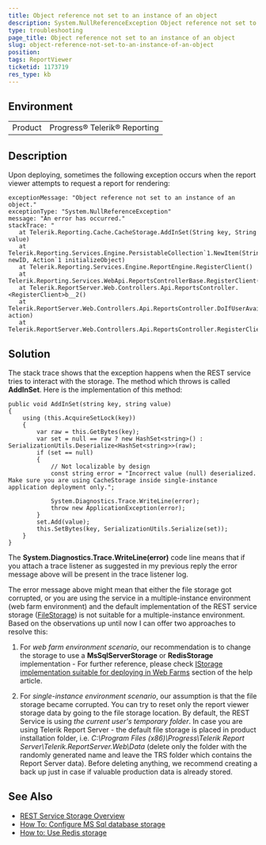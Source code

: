 ```yaml
---
title: Object reference not set to an instance of an object
description: System.NullReferenceException Object reference not set to an instance of an object. at Telerik.Reporting.Cache.CacheStorage.AddInSet(String key, String value)
type: troubleshooting
page_title: Object reference not set to an instance of an object
slug: object-reference-not-set-to-an-instance-of-an-object
position: 
tags: ReportViewer
ticketid: 1173719
res_type: kb
---
```


## Environment
<table>
	<tr>
		<td>Product</td>
		<td>Progress® Telerik® Reporting</td>
	</tr>
</table>


## Description
Upon deploying, sometimes the following exception occurs when the report viewer attempts to request a report for rendering:
```
exceptionMessage: "Object reference not set to an instance of an object."
exceptionType: "System.NullReferenceException"
message: "An error has occurred."
stackTrace: "
   at Telerik.Reporting.Cache.CacheStorage.AddInSet(String key, String value)
   at Telerik.Reporting.Services.Engine.PersistableCollection`1.NewItem(String newID, Action`1 initializeObject)
   at Telerik.Reporting.Services.Engine.ReportEngine.RegisterClient()
   at Telerik.Reporting.Services.WebApi.ReportsControllerBase.RegisterClient()
   at Telerik.ReportServer.Web.Controllers.Api.ReportsController.<RegisterClient>b__2()
   at Telerik.ReportServer.Web.Controllers.Api.ReportsController.DoIfUserAvailable(Func`1 action)
   at Telerik.ReportServer.Web.Controllers.Api.ReportsController.RegisterClient()"
```

## Solution
The stack trace shows that the exception happens when the REST service tries to interact with the storage. The method which throws is called **AddInSet**. Here is the implementation of this method:
``` CSharp
public void AddInSet(string key, string value)
{
    using (this.AcquireSetLock(key))
    {
        var raw = this.GetBytes(key);
        var set = null == raw ? new HashSet<string>() : SerializationUtils.Deserialize<HashSet<string>>(raw);
        if (set == null)
        {
            // Not localizable by design
            const string error = "Incorrect value (null) deserialized. Make sure you are using CacheStorage inside single-instance application deployment only.";
 
            System.Diagnostics.Trace.WriteLine(error);
            throw new ApplicationException(error);
        }
        set.Add(value);
        this.SetBytes(key, SerializationUtils.Serialize(set));
    }
}
```
The **System.Diagnostics.Trace.WriteLine(error)** code line means that if you attach a trace listener as suggested in my previous reply the error message above will be present in the trace listener log.

The error message above might mean that either the file storage got corrupted, or you are using the service in a multiple-instance environment (web farm environment) and the default implementation of the REST service storage ([FileStorage](https://docs.telerik.com/reporting/t-telerik-reporting-cache-file-filestorage)) is not suitable for a multiple-instance environment. Based on the observations up until now I can offer two approaches to resolve this:

1. For *web farm environment scenario*, our recommendation is to change the storage to use a **MsSqlServerStorage** or **RedisStorage** implementation - For further reference, please check [IStorage implementation suitable for deploying in Web Farms](https://docs.telerik.com/reporting/telerik-reporting-rest-service-storage#istorage-implementation-suitable-for-deploying-in-web-farms) section of the help article.

2. For *single-instance environment scenario*, our assumption is that the file storage became corrupted. You can try to reset only the report viewer storage data by going to the file storage location. By default, the REST Service is using *the current user's temporary folder*. In case you are using Telerik Report Server - the default file storage is placed in product installation folder, i.e. *C:\Program Files (x86)\Progress\Telerik Report Server\Telerik.ReportServer.Web\Data* (delete only the folder with the randomly generated name and leave the TRS folder which contains the Report Server data). 
Before deleting anything, we recommend creating a back up just in case if valuable production data is already stored.



## See Also
* [REST Service Storage Overview](https://docs.telerik.com/reporting/telerik-reporting-rest-service-storage)
* [How To: Configure MS Sql database storage](https://docs.telerik.com/reporting/telerik-reporting-rest-howto-use-mssql-storage)
* [How to: Use Redis storage](https://docs.telerik.com/reporting/telerik-reporting-rest-howto-use-redis-storage)
